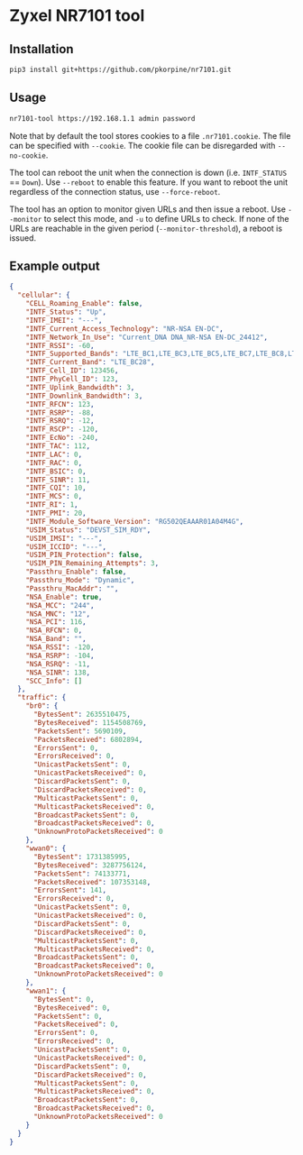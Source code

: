 # Zyxel NR7101 tool

## Installation

```sh
pip3 install git+https://github.com/pkorpine/nr7101.git
```

## Usage

```sh
nr7101-tool https://192.168.1.1 admin password
```

Note that by default the tool stores cookies to a file `.nr7101.cookie`. The file can be specified with `--cookie`.
The cookie file can be disregarded with `--no-cookie`.

The tool can reboot the unit when the connection is down (i.e. `INTF_STATUS` ==
`Down`). Use `--reboot` to enable this feature. If you want to reboot the unit
regardless of the connection status, use `--force-reboot`.

The tool has an option to monitor given URLs and then issue a reboot. Use
`--monitor` to select this mode, and `-u` to define URLs to check. If none of
the URLs are reachable in the given period (`--monitor-threshold`), a reboot is
issued.

## Example output

```json
{
  "cellular": {
    "CELL_Roaming_Enable": false,
    "INTF_Status": "Up",
    "INTF_IMEI": "---",
    "INTF_Current_Access_Technology": "NR-NSA EN-DC",
    "INTF_Network_In_Use": "Current_DNA DNA_NR-NSA EN-DC_24412",
    "INTF_RSSI": -60,
    "INTF_Supported_Bands": "LTE_BC1,LTE_BC3,LTE_BC5,LTE_BC7,LTE_BC8,LTE_BC18,LTE_BC19,LTE_BC20,LTE_BC26,LTE_BC28,LTE_BC38,LTE_BC39,LTE_BC40,LTE_BC41,LTE_BC42",
    "INTF_Current_Band": "LTE_BC28",
    "INTF_Cell_ID": 123456,
    "INTF_PhyCell_ID": 123,
    "INTF_Uplink_Bandwidth": 3,
    "INTF_Downlink_Bandwidth": 3,
    "INTF_RFCN": 123,
    "INTF_RSRP": -88,
    "INTF_RSRQ": -12,
    "INTF_RSCP": -120,
    "INTF_EcNo": -240,
    "INTF_TAC": 112,
    "INTF_LAC": 0,
    "INTF_RAC": 0,
    "INTF_BSIC": 0,
    "INTF_SINR": 11,
    "INTF_CQI": 10,
    "INTF_MCS": 0,
    "INTF_RI": 1,
    "INTF_PMI": 20,
    "INTF_Module_Software_Version": "RG502QEAAAR01A04M4G",
    "USIM_Status": "DEVST_SIM_RDY",
    "USIM_IMSI": "---",
    "USIM_ICCID": "---",
    "USIM_PIN_Protection": false,
    "USIM_PIN_Remaining_Attempts": 3,
    "Passthru_Enable": false,
    "Passthru_Mode": "Dynamic",
    "Passthru_MacAddr": "",
    "NSA_Enable": true,
    "NSA_MCC": "244",
    "NSA_MNC": "12",
    "NSA_PCI": 116,
    "NSA_RFCN": 0,
    "NSA_Band": "",
    "NSA_RSSI": -120,
    "NSA_RSRP": -104,
    "NSA_RSRQ": -11,
    "NSA_SINR": 138,
    "SCC_Info": []
  },
  "traffic": {
    "br0": {
      "BytesSent": 2635510475,
      "BytesReceived": 1154508769,
      "PacketsSent": 5690109,
      "PacketsReceived": 6802894,
      "ErrorsSent": 0,
      "ErrorsReceived": 0,
      "UnicastPacketsSent": 0,
      "UnicastPacketsReceived": 0,
      "DiscardPacketsSent": 0,
      "DiscardPacketsReceived": 0,
      "MulticastPacketsSent": 0,
      "MulticastPacketsReceived": 0,
      "BroadcastPacketsSent": 0,
      "BroadcastPacketsReceived": 0,
      "UnknownProtoPacketsReceived": 0
    },
    "wwan0": {
      "BytesSent": 1731385995,
      "BytesReceived": 3287756124,
      "PacketsSent": 74133771,
      "PacketsReceived": 107353148,
      "ErrorsSent": 141,
      "ErrorsReceived": 0,
      "UnicastPacketsSent": 0,
      "UnicastPacketsReceived": 0,
      "DiscardPacketsSent": 0,
      "DiscardPacketsReceived": 0,
      "MulticastPacketsSent": 0,
      "MulticastPacketsReceived": 0,
      "BroadcastPacketsSent": 0,
      "BroadcastPacketsReceived": 0,
      "UnknownProtoPacketsReceived": 0
    },
    "wwan1": {
      "BytesSent": 0,
      "BytesReceived": 0,
      "PacketsSent": 0,
      "PacketsReceived": 0,
      "ErrorsSent": 0,
      "ErrorsReceived": 0,
      "UnicastPacketsSent": 0,
      "UnicastPacketsReceived": 0,
      "DiscardPacketsSent": 0,
      "DiscardPacketsReceived": 0,
      "MulticastPacketsSent": 0,
      "MulticastPacketsReceived": 0,
      "BroadcastPacketsSent": 0,
      "BroadcastPacketsReceived": 0,
      "UnknownProtoPacketsReceived": 0
    }
  }
}
```
